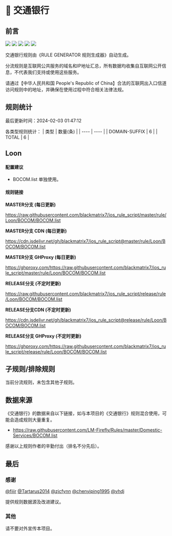 # 🧸 交通银行

## 前言

![](https://shields.io/badge/-移除重复规则-ff69b4) ![](https://shields.io/badge/-DOMAIN与DOMAIN--SUFFIX合并-green) ![](https://shields.io/badge/-DOMAIN--SUFFIX间合并-critical) ![](https://shields.io/badge/-DOMAIN--SUFFIX与DOMAIN--KEYWORD合并-blue) ![](https://shields.io/badge/-IP--CIDR(6)合并-blueviolet) 

交通银行规则由《RULE GENERATOR 规则生成器》自动生成。

分流规则是互联网公共服务的域名和IP地址汇总，所有数据均收集自互联网公开信息，不代表我们支持或使用这些服务。

请通过【中华人民共和国 People's Republic of China】合法的互联网出入口信道访问规则中的地址，并确保在使用过程中符合相关法律法规。

## 规则统计

最后更新时间：2024-02-03 01:47:12

各类型规则统计：
| 类型 | 数量(条)  | 
| ---- | ----  |
| DOMAIN-SUFFIX | 6  | 
| TOTAL | 6  | 


## Loon 

#### 配置建议
- BOCOM.list 单独使用。

#### 规则链接
**MASTER分支 (每日更新)**

https://raw.githubusercontent.com/blackmatrix7/ios_rule_script/master/rule/Loon/BOCOM/BOCOM.list

**MASTER分支 CDN (每日更新)**

https://cdn.jsdelivr.net/gh/blackmatrix7/ios_rule_script@master/rule/Loon/BOCOM/BOCOM.list

**MASTER分支 GHProxy (每日更新)**

https://ghproxy.com/https://raw.githubusercontent.com/blackmatrix7/ios_rule_script/master/rule/Loon/BOCOM/BOCOM.list

**RELEASE分支 (不定时更新)**

https://raw.githubusercontent.com/blackmatrix7/ios_rule_script/release/rule/Loon/BOCOM/BOCOM.list

**RELEASE分支CDN (不定时更新)**

https://cdn.jsdelivr.net/gh/blackmatrix7/ios_rule_script@release/rule/Loon/BOCOM/BOCOM.list

**RELEASE分支 GHProxy (不定时更新)**

https://ghproxy.com/https://raw.githubusercontent.com/blackmatrix7/ios_rule_script/release/rule/Loon/BOCOM/BOCOM.list

## 子规则/排除规则


当前分流规则，未包含其他子规则。

## 数据来源

《交通银行》的数据来自以下链接，如与本项目的《交通银行》规则混合使用，可能会造成规则大量重复。

- https://raw.githubusercontent.com/LM-Firefly/Rules/master/Domestic-Services/BOCOM.list


感谢以上规则作者的辛勤付出（排名不分先后）。

## 最后

### 感谢

[@fiiir](https://github.com/fiiir) [@Tartarus2014](https://github.com/Tartarus2014) [@zjcfynn](https://github.com/zjcfynn) [@chenyiping1995](https://github.com/chenyiping1995) [@vhdj](https://github.com/vhdj)

提供规则数据源及改进建议。

### 其他

请不要对外宣传本项目。